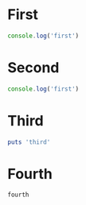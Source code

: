 # First

```javascript
console.log('first')
```

# Second

```javascript
console.log('first')
```

# Third

```ruby
puts 'third'
```

# Fourth

```
fourth
```
